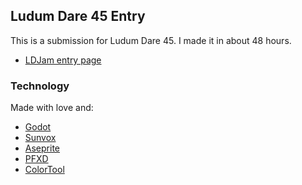 ## Ludum Dare 45 Entry

This is a submission for Ludum Dare 45. I made it in about 48 hours.

<!-- * [Download from Itch]() -->
* [LDJam entry page](https://ldjam.com/events/ludum-dare/45/$160068)
<!-- * [Twitch Vods]() -->
<!-- * [Youtube Timelapse]() -->
<!-- * [Source Code]() -->


### Technology

Made with love and:

* [Godot](https://godotengine.org/)
* [Sunvox](https://www.warmplace.ru/soft/sunvox/)
* [Aseprite](https://www.aseprite.org/)
* [PFXD](https://codemanu.itch.io/particle-fx-designer)
* [ColorTool](https://store.steampowered.com/app/948220/ColorTool/)

